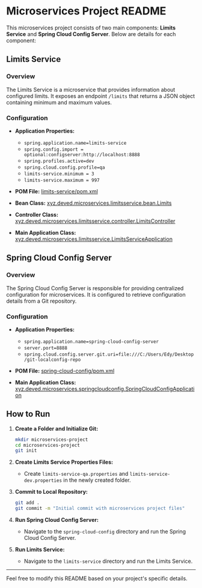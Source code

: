 # Microservices Project README

This microservices project consists of two main components: **Limits Service** and **Spring Cloud Config Server**. Below are details for each component:

## Limits Service

### Overview

The Limits Service is a microservice that provides information about configured limits. It exposes an endpoint `/limits` that returns a JSON object containing minimum and maximum values.

### Configuration

- **Application Properties:**
  - `spring.application.name=limits-service`
  - `spring.config.import = optional:configserver:http://localhost:8888`
  - `spring.profiles.active=dev`
  - `spring.cloud.config.profile=qa`
  - `limits-service.minimum = 3`
  - `limits-service.maximum = 997`

- **POM File:** [limits-service/pom.xml](limits-service/pom.xml)

- **Bean Class:** [xyz.deved.microservices.limitsservice.bean.Limits](limits-service/src/main/java/xyz/deved/microservices/limitsservice/bean/Limits.java)

- **Controller Class:** [xyz.deved.microservices.limitsservice.controller.LimitsController](limits-service/src/main/java/xyz/deved/microservices/limitsservice/controller/LimitsController.java)

- **Main Application Class:** [xyz.deved.microservices.limitsservice.LimitsServiceApplication](limits-service/src/main/java/xyz/deved/microservices/limitsservice/LimitsServiceApplication.java)

## Spring Cloud Config Server

### Overview

The Spring Cloud Config Server is responsible for providing centralized configuration for microservices. It is configured to retrieve configuration details from a Git repository.

### Configuration

- **Application Properties:**
  - `spring.application.name=spring-cloud-config-server`
  - `server.port=8888`
  - `spring.cloud.config.server.git.uri=file:///C:/Users/Edy/Desktop/git-localconfig-repo`

- **POM File:** [spring-cloud-config/pom.xml](spring-cloud-config/pom.xml)

- **Main Application Class:** [xyz.deved.microservices.springcloudconfig.SpringCloudConfigApplication](spring-cloud-config/src/main/java/xyz/deved/microservices/springcloudconfig/SpringCloudConfigApplication.java)

## How to Run

1. **Create a Folder and Initialize Git:**
    ```bash
    mkdir microservices-project
    cd microservices-project
    git init
    ```

2. **Create Limits Service Properties Files:**
    - Create `limits-service-qa.properties` and `limits-service-dev.properties` in the newly created folder.

3. **Commit to Local Repository:**
    ```bash
    git add .
    git commit -m "Initial commit with microservices project files"
    ```

4. **Run Spring Cloud Config Server:**
    - Navigate to the `spring-cloud-config` directory and run the Spring Cloud Config Server.

5. **Run Limits Service:**
    - Navigate to the `limits-service` directory and run the Limits Service.

---

Feel free to modify this README based on your project's specific details.
